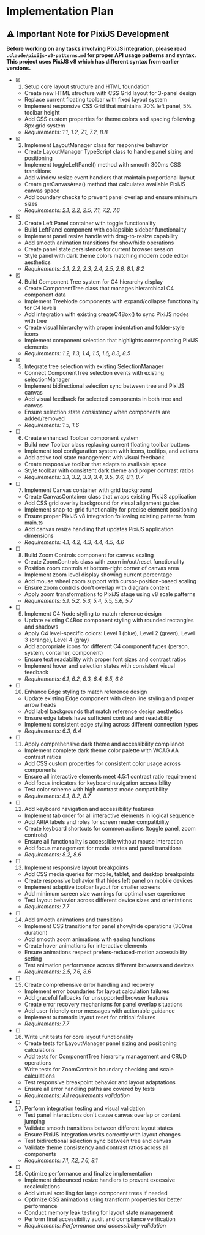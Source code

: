 # Implementation Plan

## ⚠️ Important Note for PixiJS Development
**Before working on any tasks involving PixiJS integration, please read `.claude/pixijs-v8-patterns.md` for proper API usage patterns and syntax. This project uses PixiJS v8 which has different syntax from earlier versions.**

- [x] 1. Setup core layout structure and HTML foundation
  - Create new HTML structure with CSS Grid layout for 3-panel design
  - Replace current floating toolbar with fixed layout system
  - Implement responsive CSS Grid that maintains 20% left panel, 5% toolbar height
  - Add CSS custom properties for theme colors and spacing following 8px grid system
  - _Requirements: 1.1, 1.2, 7.1, 7.2, 8.8_

- [x] 2. Implement LayoutManager class for responsive behavior
  - Create LayoutManager TypeScript class to handle panel sizing and positioning
  - Implement toggleLeftPanel() method with smooth 300ms CSS transitions
  - Add window resize event handlers that maintain proportional layout
  - Create getCanvasArea() method that calculates available PixiJS canvas space
  - Add boundary checks to prevent panel overlap and ensure minimum sizes
  - _Requirements: 2.1, 2.2, 2.5, 7.1, 7.2, 7.6_

- [x] 3. Create Left Panel container with toggle functionality
  - Build LeftPanel component with collapsible sidebar functionality
  - Implement panel resize handle with drag-to-resize capability
  - Add smooth animation transitions for show/hide operations
  - Create panel state persistence for current browser session
  - Style panel with dark theme colors matching modern code editor aesthetics
  - _Requirements: 2.1, 2.2, 2.3, 2.4, 2.5, 2.6, 8.1, 8.2_

- [x] 4. Build Component Tree system for C4 hierarchy display
  - Create ComponentTree class that manages hierarchical C4 component data
  - Implement TreeNode components with expand/collapse functionality for C4 levels
  - Add integration with existing createC4Box() to sync PixiJS nodes with tree
  - Create visual hierarchy with proper indentation and folder-style icons
  - Implement component selection that highlights corresponding PixiJS elements
  - _Requirements: 1.2, 1.3, 1.4, 1.5, 1.6, 8.3, 8.5_

- [x] 5. Integrate tree selection with existing SelectionManager
  - Connect ComponentTree selection events with existing selectionManager
  - Implement bidirectional selection sync between tree and PixiJS canvas
  - Add visual feedback for selected components in both tree and canvas
  - Ensure selection state consistency when components are added/removed
  - _Requirements: 1.5, 1.6_

- [ ] 6. Create enhanced Toolbar component system
  - Build new Toolbar class replacing current floating toolbar buttons
  - Implement tool configuration system with icons, tooltips, and actions
  - Add active tool state management with visual feedback
  - Create responsive toolbar that adapts to available space
  - Style toolbar with consistent dark theme and proper contrast ratios
  - _Requirements: 3.1, 3.2, 3.3, 3.4, 3.5, 3.6, 8.1, 8.7_

- [ ] 7. Implement Canvas container with grid background
  - Create CanvasContainer class that wraps existing PixiJS application
  - Add CSS grid overlay background for visual alignment guides
  - Implement snap-to-grid functionality for precise element positioning
  - Ensure proper PixiJS v8 integration following existing patterns from main.ts
  - Add canvas resize handling that updates PixiJS application dimensions
  - _Requirements: 4.1, 4.2, 4.3, 4.4, 4.5, 4.6_

- [ ] 8. Build Zoom Controls component for canvas scaling
  - Create ZoomControls class with zoom in/out/reset functionality
  - Position zoom controls at bottom-right corner of canvas area
  - Implement zoom level display showing current percentage
  - Add mouse wheel zoom support with cursor-position-based scaling
  - Ensure zoom controls don't overlap with diagram content
  - Apply zoom transformations to PixiJS stage using v8 scale patterns
  - _Requirements: 5.1, 5.2, 5.3, 5.4, 5.5, 5.6, 5.7_

- [ ] 9. Implement C4 Node styling to match reference design
  - Update existing C4Box component styling with rounded rectangles and shadows
  - Apply C4 level-specific colors: Level 1 (blue), Level 2 (green), Level 3 (orange), Level 4 (gray)
  - Add appropriate icons for different C4 component types (person, system, container, component)
  - Ensure text readability with proper font sizes and contrast ratios
  - Implement hover and selection states with consistent visual feedback
  - _Requirements: 6.1, 6.2, 6.3, 6.4, 6.5, 6.6_

- [ ] 10. Enhance Edge styling to match reference design
  - Update existing Edge component with clean line styling and proper arrow heads
  - Add label backgrounds that match reference design aesthetics
  - Ensure edge labels have sufficient contrast and readability
  - Implement consistent edge styling across different connection types
  - _Requirements: 6.3, 6.4_

- [ ] 11. Apply comprehensive dark theme and accessibility compliance
  - Implement complete dark theme color palette with WCAG AA contrast ratios
  - Add CSS custom properties for consistent color usage across components
  - Ensure all interactive elements meet 4.5:1 contrast ratio requirement
  - Add focus indicators for keyboard navigation accessibility
  - Test color scheme with high contrast mode compatibility
  - _Requirements: 8.1, 8.2, 8.7_

- [ ] 12. Add keyboard navigation and accessibility features
  - Implement tab order for all interactive elements in logical sequence
  - Add ARIA labels and roles for screen reader compatibility
  - Create keyboard shortcuts for common actions (toggle panel, zoom controls)
  - Ensure all functionality is accessible without mouse interaction
  - Add focus management for modal states and panel transitions
  - _Requirements: 8.2, 8.6_

- [ ] 13. Implement responsive layout breakpoints
  - Add CSS media queries for mobile, tablet, and desktop breakpoints
  - Create responsive behavior that hides left panel on mobile devices
  - Implement adaptive toolbar layout for smaller screens
  - Add minimum screen size warnings for optimal user experience
  - Test layout behavior across different device sizes and orientations
  - _Requirements: 7.7_

- [ ] 14. Add smooth animations and transitions
  - Implement CSS transitions for panel show/hide operations (300ms duration)
  - Add smooth zoom animations with easing functions
  - Create hover animations for interactive elements
  - Ensure animations respect prefers-reduced-motion accessibility setting
  - Test animation performance across different browsers and devices
  - _Requirements: 2.5, 7.6, 8.6_

- [ ] 15. Create comprehensive error handling and recovery
  - Implement error boundaries for layout calculation failures
  - Add graceful fallbacks for unsupported browser features
  - Create error recovery mechanisms for panel overlap situations
  - Add user-friendly error messages with actionable guidance
  - Implement automatic layout reset for critical failures
  - _Requirements: 7.7_

- [ ] 16. Write unit tests for core layout functionality
  - Create tests for LayoutManager panel sizing and positioning calculations
  - Add tests for ComponentTree hierarchy management and CRUD operations
  - Write tests for ZoomControls boundary checking and scale calculations
  - Test responsive breakpoint behavior and layout adaptations
  - Ensure all error handling paths are covered by tests
  - _Requirements: All requirements validation_

- [ ] 17. Perform integration testing and visual validation
  - Test panel interactions don't cause canvas overlap or content jumping
  - Validate smooth transitions between different layout states
  - Ensure PixiJS integration works correctly with layout changes
  - Test bidirectional selection sync between tree and canvas
  - Validate theme consistency and contrast ratios across all components
  - _Requirements: 7.1, 7.2, 7.6, 8.1_

- [ ] 18. Optimize performance and finalize implementation
  - Implement debounced resize handlers to prevent excessive recalculations
  - Add virtual scrolling for large component trees if needed
  - Optimize CSS animations using transform properties for better performance
  - Conduct memory leak testing for layout state management
  - Perform final accessibility audit and compliance verification
  - _Requirements: Performance and accessibility validation_